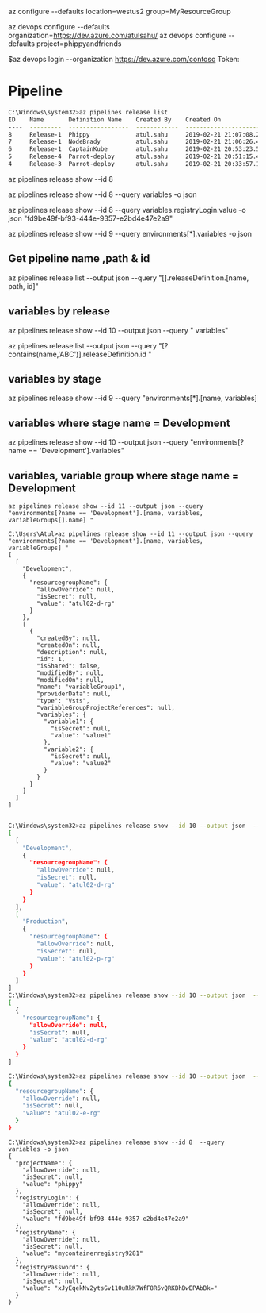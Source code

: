 az configure --defaults location=westus2 group=MyResourceGroup

az devops configure --defaults organization=https://dev.azure.com/atulsahu/ 
az devops configure --defaults project=phippyandfriends

$az devops login --organization https://dev.azure.com/contoso
Token:


# Pipeline


```bash
C:\Windows\system32>az pipelines release list
ID    Name       Definition Name    Created By    Created On                  Status    Description
----  ---------  -----------------  ------------  --------------------------  --------  -------------
8     Release-1  Phippy             atul.sahu     2019-02-21 21:07:08.260000  active
7     Release-1  NodeBrady          atul.sahu     2019-02-21 21:06:26.480000  active
6     Release-1  CaptainKube        atul.sahu     2019-02-21 20:53:23.537000  active
5     Release-4  Parrot-deploy      atul.sahu     2019-02-21 20:51:15.440000  active
4     Release-3  Parrot-deploy      atul.sahu     2019-02-21 20:33:57.140000  active
```
az pipelines release show --id 8

az pipelines release show --id 8  --query variables -o json

az pipelines release show --id 8  --query variables.registryLogin.value  -o json
"fd9be49f-bf93-444e-9357-e2bd4e47e2a9"

az pipelines release show --id 9  --query environments[*].variables   -o json

## Get pipeline name ,path & id
az pipelines release list --output json --query "[].releaseDefinition.[name, path, id]"
## variables by release
az pipelines release show --id 10 --output json  --query " variables"

az pipelines release list --output json  --query "[?contains(name,'ABC')].releaseDefinition.id "

## variables by stage
az pipelines release show --id 9  --query "environments[*].[name, variables]

## variables where stage name = Development
az pipelines release show --id 10 --output json  --query "environments[?name == 'Development'].variables"

## variables, variable group where stage name = Development
```
az pipelines release show --id 11 --output json --query "environments[?name == 'Development'].[name, variables, variableGroups[].name] "

C:\Users\Atul>az pipelines release show --id 11 --output json --query "environments[?name == 'Development'].[name, variables, variableGroups] "
[
  [
    "Development",
    {
      "resourcegroupName": {
        "allowOverride": null,
        "isSecret": null,
        "value": "atul02-d-rg"
      }
    },
    [
      {
        "createdBy": null,
        "createdOn": null,
        "description": null,
        "id": 1,
        "isShared": false,
        "modifiedBy": null,
        "modifiedOn": null,
        "name": "variableGroup1",
        "providerData": null,
        "type": "Vsts",
        "variableGroupProjectReferences": null,
        "variables": {
          "variable1": {
            "isSecret": null,
            "value": "value1"
          },
          "variable2": {
            "isSecret": null,
            "value": "value2"
          }
        }
      }
    ]
  ]
]

```
```bash

C:\Windows\system32>az pipelines release show --id 10 --output json  --query "environments[*].[name, variables] "
[
  [
    "Development",
    {
      "resourcegroupName": {
        "allowOverride": null,
        "isSecret": null,
        "value": "atul02-d-rg"
      }
    }
  ],
  [
    "Production",
    {
      "resourcegroupName": {
        "allowOverride": null,
        "isSecret": null,
        "value": "atul02-p-rg"
      }
    }
  ]
]
C:\Windows\system32>az pipelines release show --id 10 --output json  --query "environments[?name == 'Development'].variables"
[
  {
    "resourcegroupName": {
      "allowOverride": null,
      "isSecret": null,
      "value": "atul02-d-rg"
    }
  }
]

C:\Windows\system32>az pipelines release show --id 10 --output json  --query " variables"
{
  "resourcegroupName": {
    "allowOverride": null,
    "isSecret": null,
    "value": "atul02-e-rg"
  }
}
```
```
C:\Windows\system32>az pipelines release show --id 8  --query variables -o json
{
  "projectName": {
    "allowOverride": null,
    "isSecret": null,
    "value": "phippy"
  },
  "registryLogin": {
    "allowOverride": null,
    "isSecret": null,
    "value": "fd9be49f-bf93-444e-9357-e2bd4e47e2a9"
  },
  "registryName": {
    "allowOverride": null,
    "isSecret": null,
    "value": "mycontainerregistry9281"
  },
  "registryPassword": {
    "allowOverride": null,
    "isSecret": null,
    "value": "xJyEqekNv2ytsGv110uRkK7WfF8R6vQRKBhBwEPAbBk="
  }
}
```
